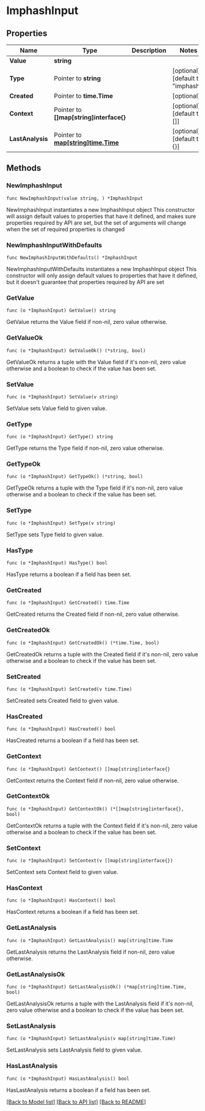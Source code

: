 # ImphashInput

## Properties

Name | Type | Description | Notes
------------ | ------------- | ------------- | -------------
**Value** | **string** |  | 
**Type** | Pointer to **string** |  | [optional] [default to "imphash"]
**Created** | Pointer to **time.Time** |  | [optional] 
**Context** | Pointer to **[]map[string]interface{}** |  | [optional] [default to []]
**LastAnalysis** | Pointer to [**map[string]time.Time**](time.Time.md) |  | [optional] [default to {}]

## Methods

### NewImphashInput

`func NewImphashInput(value string, ) *ImphashInput`

NewImphashInput instantiates a new ImphashInput object
This constructor will assign default values to properties that have it defined,
and makes sure properties required by API are set, but the set of arguments
will change when the set of required properties is changed

### NewImphashInputWithDefaults

`func NewImphashInputWithDefaults() *ImphashInput`

NewImphashInputWithDefaults instantiates a new ImphashInput object
This constructor will only assign default values to properties that have it defined,
but it doesn't guarantee that properties required by API are set

### GetValue

`func (o *ImphashInput) GetValue() string`

GetValue returns the Value field if non-nil, zero value otherwise.

### GetValueOk

`func (o *ImphashInput) GetValueOk() (*string, bool)`

GetValueOk returns a tuple with the Value field if it's non-nil, zero value otherwise
and a boolean to check if the value has been set.

### SetValue

`func (o *ImphashInput) SetValue(v string)`

SetValue sets Value field to given value.


### GetType

`func (o *ImphashInput) GetType() string`

GetType returns the Type field if non-nil, zero value otherwise.

### GetTypeOk

`func (o *ImphashInput) GetTypeOk() (*string, bool)`

GetTypeOk returns a tuple with the Type field if it's non-nil, zero value otherwise
and a boolean to check if the value has been set.

### SetType

`func (o *ImphashInput) SetType(v string)`

SetType sets Type field to given value.

### HasType

`func (o *ImphashInput) HasType() bool`

HasType returns a boolean if a field has been set.

### GetCreated

`func (o *ImphashInput) GetCreated() time.Time`

GetCreated returns the Created field if non-nil, zero value otherwise.

### GetCreatedOk

`func (o *ImphashInput) GetCreatedOk() (*time.Time, bool)`

GetCreatedOk returns a tuple with the Created field if it's non-nil, zero value otherwise
and a boolean to check if the value has been set.

### SetCreated

`func (o *ImphashInput) SetCreated(v time.Time)`

SetCreated sets Created field to given value.

### HasCreated

`func (o *ImphashInput) HasCreated() bool`

HasCreated returns a boolean if a field has been set.

### GetContext

`func (o *ImphashInput) GetContext() []map[string]interface{}`

GetContext returns the Context field if non-nil, zero value otherwise.

### GetContextOk

`func (o *ImphashInput) GetContextOk() (*[]map[string]interface{}, bool)`

GetContextOk returns a tuple with the Context field if it's non-nil, zero value otherwise
and a boolean to check if the value has been set.

### SetContext

`func (o *ImphashInput) SetContext(v []map[string]interface{})`

SetContext sets Context field to given value.

### HasContext

`func (o *ImphashInput) HasContext() bool`

HasContext returns a boolean if a field has been set.

### GetLastAnalysis

`func (o *ImphashInput) GetLastAnalysis() map[string]time.Time`

GetLastAnalysis returns the LastAnalysis field if non-nil, zero value otherwise.

### GetLastAnalysisOk

`func (o *ImphashInput) GetLastAnalysisOk() (*map[string]time.Time, bool)`

GetLastAnalysisOk returns a tuple with the LastAnalysis field if it's non-nil, zero value otherwise
and a boolean to check if the value has been set.

### SetLastAnalysis

`func (o *ImphashInput) SetLastAnalysis(v map[string]time.Time)`

SetLastAnalysis sets LastAnalysis field to given value.

### HasLastAnalysis

`func (o *ImphashInput) HasLastAnalysis() bool`

HasLastAnalysis returns a boolean if a field has been set.


[[Back to Model list]](../README.md#documentation-for-models) [[Back to API list]](../README.md#documentation-for-api-endpoints) [[Back to README]](../README.md)


